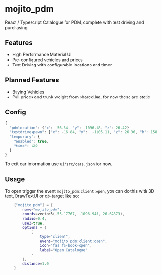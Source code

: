 # mojito_pdm

React / Typescript Catalogue for PDM, complete with test driving and purchasing

## Features
- High Performance Material UI
- Pre-configured vehicles and prices
- Test Driving with configurable locations and timer

## Planned Features
- Buying Vehicles
- Pull prices and trunk weight from shared.lua, for now these are static

## Config

```js
{
  "pdmlocation": {"x": -56.54, "y": -1096.18, "z": 26.42},                            // Location to teleport the player back to
  "testdrivespawn": {"x": -16.84, "y":  -1105.11, "z": 26.36, "h": 158.76},           // Location to spawn the car
  "temporary": {
    "enabled": true,                                                                  // Enable time limit on test drives
    "time": 120                                                                       // Time (in seconds) of the test drive
  }
}
```

To edit car information use `ui/src/cars.json` for now.

## Usage

To open trigger the event `mojito_pdm:client:open`, you can do this with 3D text, DrawTextUI or qb-target like so:

```lua
	["mojito_pdm"] = {
		name="mojito_pdm",
		coords=vector3(-55.17767, -1096.946, 26.62873),
		radius=0.4,
		useZ=true,
		options = {
			{
				type="client",
				event="mojito_pdm:client:open",
				icon="fas fa-book-open",
				label="Open Catalogue"
			}
		},
		distance=1.0
	}
```
